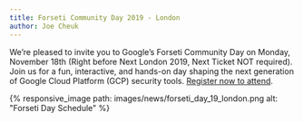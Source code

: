 ```yaml
---
title: Forseti Community Day 2019 - London
author: Joe Cheuk
---
```


We’re pleased to invite you to Google’s Forseti Community Day on Monday,
November 18th (Right before Next London 2019, Next Ticket NOT required).
Join us for a fun, interactive, and hands-on day shaping the next generation
of Google Cloud Platform (GCP) security tools. [Register now to
attend](https://docs.google.com/forms/d/e/1FAIpQLSe3X3hC3OxHI6PywtEUVfEOiM2JgHc7GVifZNIp8dMzk4TizA/viewform).

{% responsive_image path: images/news/forseti_day_19_london.png alt: "Forseti Day Schedule" %}
